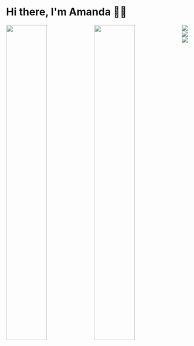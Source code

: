 # Hi there, I'm Amanda 👋🏻


<img align="left" width="47%" src="https://github-readme-stats.vercel.app/api?username=amandarondina&show_icons=true&theme=jolly" />

<img align="left" width="47%" src="https://github-readme-stats.vercel.app/api/top-langs/?username=amandarondina&layout=compact" />



<a href="https://scrimba.com/certificate/uZY3NPfB/gfrontend" target="_blank" >
  <img src="https://img.shields.io/badge/scrimba-2B283A?style=for-the-badge&logo=scrimba&logoColor=white" /> 
</a>

<a href="https://www.linkedin.com/in/amandarondina/" target="_blank" >
  <img src="https://img.shields.io/badge/linkedin-%230077B5.svg?style=for-the-badge&logo=linkedin&logoColor=whit" /> 
</a>

<a href="mailto:contact.amandarondina@gmail.com" target="_blank" >
  <img src="https://img.shields.io/badge/Gmail-D14836?style=for-the-badge&logo=gmail&logoColor=white" />
  </a>
